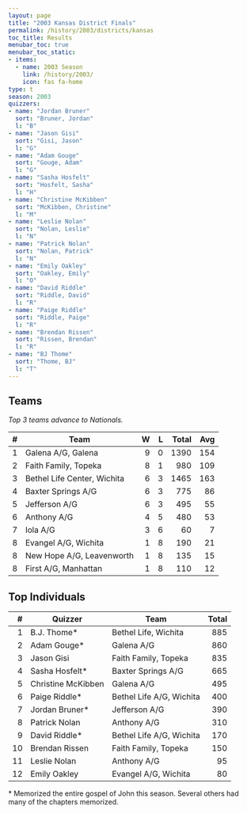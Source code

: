 ```yaml
---
layout: page
title: "2003 Kansas District Finals"
permalink: /history/2003/districts/kansas
toc_title: Results
menubar_toc: true
menubar_toc_static:
- items:
  - name: 2003 Season
    link: /history/2003/
    icon: fas fa-home
type: t
season: 2003
quizzers:
- name: "Jordan Bruner"
  sort: "Bruner, Jordan"
  l: "B"
- name: "Jason Gisi"
  sort: "Gisi, Jason"
  l: "G"
- name: "Adam Gouge"
  sort: "Gouge, Adam"
  l: "G"
- name: "Sasha Hosfelt"
  sort: "Hosfelt, Sasha"
  l: "H"
- name: "Christine McKibben"
  sort: "McKibben, Christine"
  l: "M"
- name: "Leslie Nolan"
  sort: "Nolan, Leslie"
  l: "N"
- name: "Patrick Nolan"
  sort: "Nolan, Patrick"
  l: "N"
- name: "Emily Oakley"
  sort: "Oakley, Emily"
  l: "O"
- name: "David Riddle"
  sort: "Riddle, David"
  l: "R"
- name: "Paige Riddle"
  sort: "Riddle, Paige"
  l: "R"
- name: "Brendan Rissen"
  sort: "Rissen, Brendan"
  l: "R"
- name: "BJ Thome"
  sort: "Thome, BJ"
  l: "T"
---
```


## Teams

*Top 3 teams advance to Nationals.*

|    # | Team                        |    W |    L | Total |  Avg |
| ---: | --------------------------- | ---: | ---: | ----: | ---: |
|    1 | Galena A/G, Galena          |    9 |    0 |  1390 |  154 |
|    2 | Faith Family, Topeka        |    8 |    1 |   980 |  109 |
|    3 | Bethel Life Center, Wichita |    6 |    3 |  1465 |  163 |
|    4 | Baxter Springs A/G          |    6 |    3 |   775 |   86 |
|    5 | Jefferson A/G               |    6 |    3 |   495 |   55 |
|    6 | Anthony A/G                 |    4 |    5 |   480 |   53 |
|    7 | Iola A/G                    |    3 |    6 |    60 |    7 |
|    8 | Evangel A/G, Wichita        |    1 |    8 |   190 |   21 |
|    8 | New Hope A/G, Leavenworth   |    1 |    8 |   135 |   15 |
|    8 | First A/G, Manhattan        |    1 |    8 |   110 |   12 |

## Top Individuals

|    # | Quizzer            | Team                     | Total |
| ---: | ------------------ | ------------------------ | ----: |
|    1 | B.J. Thome*        | Bethel Life, Wichita     |   885 |
|    2 | Adam Gouge*        | Galena A/G               |   860 |
|    3 | Jason Gisi         | Faith Family, Topeka     |   835 |
|    4 | Sasha Hosfelt*     | Baxter Springs A/G       |   665 |
|    5 | Christine McKibben | Galena A/G               |   495 |
|    6 | Paige Riddle*      | Bethel Life A/G, Wichita |   400 |
|    7 | Jordan Bruner*     | Jefferson A/G            |   390 |
|    8 | Patrick Nolan      | Anthony A/G              |   310 |
|    9 | David Riddle*      | Bethel Life A/G, Wichita |   170 |
|   10 | Brendan Rissen     | Faith Family, Topeka     |   150 |
|   11 | Leslie Nolan       | Anthony A/G              |    95 |
|   12 | Emily Oakley       | Evangel A/G, Wichita     |    80 |

\* Memorized the entire gospel of John this season. Several others had many of the chapters memorized.